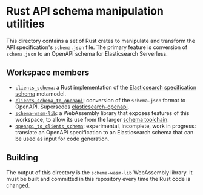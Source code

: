 # Rust API schema manipulation utilities

This directory contains a set of Rust crates to manipulate and transform the API specification's `schema.json` file. The primary feature is conversion of `schema.json` to an OpenAPI schema for Elasticsearch Serverless.

## Workspace members

* [`clients_schema`](./clients_schema/): a Rust implementation of the [Elasticsearch specification schema](https://github.com/elastic/elasticsearch-specification/blob/main/compiler/src/model/metamodel.ts) metamodel.
* [`clients_schema_to_openapi`](./clients_schema_to_openapi): conversion of the `schema.json` format to OpenAPI. Supersedes [elasticsearch-openapi](https://github.com/elastic/elasticsearch-openapi).
* [`schema-wasm-lib`](./schema-wasm-lib): a WebAssembly library that exposes features of this workspace, to allow its use from the larger [schema toolchain](../compiler). 
* [`openapi_to_clients_schema`](./openapi_to_clients_schema): experimental, incomplete, work in progress: translate an OpenAPI specification to an Elasticsearch schema that can be used as input for code generation.

## Building

The output of this directory is the `schema-wasm-lib` WebAssembly library. It must be built and committed in this repository every time the Rust code is changed.
